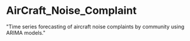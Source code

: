 # AirCraft_Noise_Complaint
"Time series forecasting of aircraft noise complaints by community using ARIMA models."
